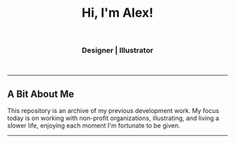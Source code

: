 
<h1 align="center"> Hi, I'm Alex! </h1>    

<h3 align="center"> Designer | Illustrator </h3> <br>

---------------------------------------------------------------------------------------------------------------------------------------------------------------------------------
## A Bit About Me

This repository is an archive of my previous development work. My focus today is on working with non-profit organizations, illustrating, and living a slower life, enjoying each moment I'm fortunate to be given.

---------------------------------------------------------------------------------------------------------------------------------------------------------------------------------
